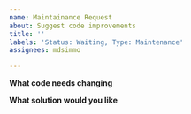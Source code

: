 ```yaml
---
name: Maintainance Request
about: Suggest code improvements
title: ''
labels: 'Status: Waiting, Type: Maintenance'
assignees: mdsimmo

---
```


**What code needs changing**

**What solution would you like**
